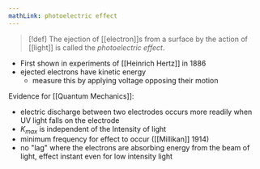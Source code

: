 ```yaml
---
mathLink: photoelectric effect
---
```

>[!def]
The ejection of [[electron]]s from a surface by the action of [[light]] is called the *photoelectric effect*.

- First shown in experiments of [[Heinrich Hertz]] in 1886
- ejected electrons have kinetic energy
	- measure this by applying voltage opposing their motion


Evidence for [[Quantum Mechanics]]:
- electric discharge between two electrodes occurs more readily when UV light falls on the electrode
- $K_{max}$ is independent of the Intensity of light
- minimum frequency for effect to occur ([[Millikan]] 1914)
- no "lag" where the electrons are absorbing energy from the beam of light, effect instant even for low intensity light